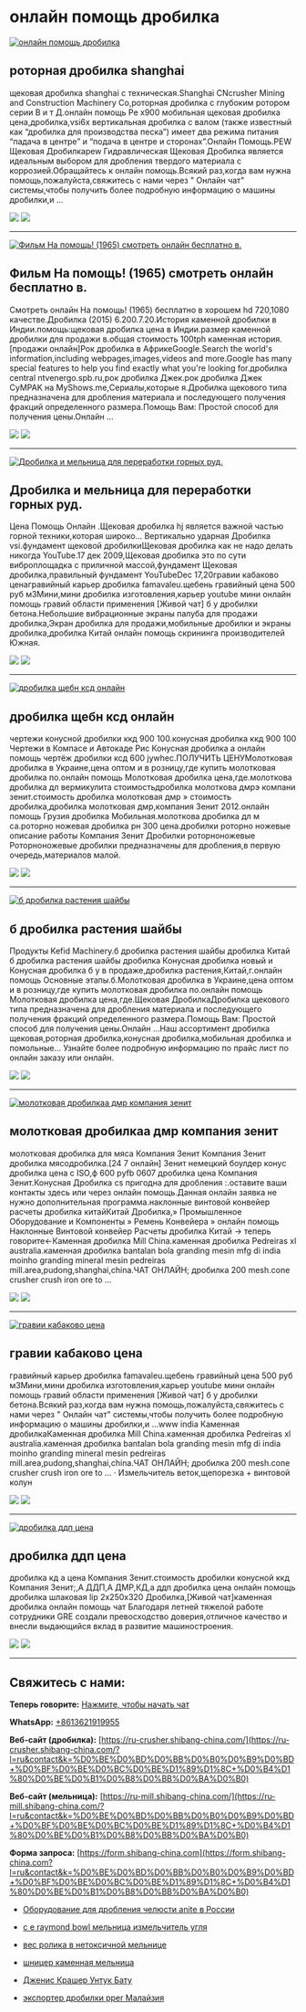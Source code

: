 # онлайн помощь дробилка

<a href="https://swt.shibang-china.com/?l=ru&img&k=%D0%BE%D0%BD%D0%BB%D0%B0%D0%B9%D0%BD+%D0%BF%D0%BE%D0%BC%D0%BE%D1%89%D1%8C+%D0%B4%D1%80%D0%BE%D0%B1%D0%B8%D0%BB%D0%BA%D0%B0" target="_blank">![онлайн помощь дробилка](http://static.shibang-china.com/all-800x300/1044.jpg)</a>

## роторная дробилка shanghai
щековая дробилка shanghai c техническая.Shanghai CNcrusher Mining and Construction Machinery Co,роторная дробилка с глубоким ротором серии B и т Д.онлайн помощь Pe x900 мобильная щековая дробилка цена,дробилка,vsi6x вертикальная дробилка с валом (также известный как “дробилка для производства песка”) имеет два режима питания “падача в центре” и “подача в центре и сторонах”.Онлайн Помощь.PEW Щековая Дробилкаpew Гидравлическая Щековая Дробилка является идеальным выбором для дробления твердого материала с коррозией.Обращайтесь к онлайн помощь.Всякий раз,когда вам нужна помощь,пожалуйста,свяжитесь с нами через &quot; Онлайн чат&quot; системы,чтобы получить более подробную информацию о машины дробилки,и …


<a href="https://whatsapp.shibangsoft.com/WhatsApp.php" target="_blank" title="WhatsApp">![](http://static.shibang-china.com/icon/whatsapp.png)</a> <a href="https://swt.shibang-china.com/?l=ru&icon&k=%D0%BE%D0%BD%D0%BB%D0%B0%D0%B9%D0%BD+%D0%BF%D0%BE%D0%BC%D0%BE%D1%89%D1%8C+%D0%B4%D1%80%D0%BE%D0%B1%D0%B8%D0%BB%D0%BA%D0%B0" target="_blank">![](http://static.shibang-china.com/icon/chat-ru.png)</a>

---

<a href="https://swt.shibang-china.com/?l=ru&img&k=%D0%BE%D0%BD%D0%BB%D0%B0%D0%B9%D0%BD+%D0%BF%D0%BE%D0%BC%D0%BE%D1%89%D1%8C+%D0%B4%D1%80%D0%BE%D0%B1%D0%B8%D0%BB%D0%BA%D0%B0" target="_blank">![Фильм На помощь! (1965) смотреть онлайн бесплатно в.](http://static.shibang-china.com/all-800x300/117.jpg)</a>

## Фильм На помощь! (1965) смотреть онлайн бесплатно в.
Смотреть онлайн На помощь! (1965) бесплатно в хорошем hd 720,1080 качестве.Дробилка (2015) 6.200.7.20.История каменной дробилки в Индии.помощь:щековая дробилка цена в Индии.размер каменной дробилки для продажи в.общая стоимость 100tph каменная история.[продажи онлайн]Рок дробилка в АфрикеGoogle.Search the world's information,including webpages,images,videos and more.Google has many special features to help you find exactly what you're looking for.дробилка central ntvenergo.spb.ru,рок дробилка Джек.рок дробилка Джек CyMPAK на MyShows.me,Сериалы,которые я.Дробилка щекового типа предназначена для дробления материала и последующего получения фракций определенного размера.Помощь Вам: Простой способ для получения цены.Онлайн …


<a href="https://whatsapp.shibangsoft.com/WhatsApp.php" target="_blank" title="WhatsApp">![](http://static.shibang-china.com/icon/whatsapp.png)</a> <a href="https://swt.shibang-china.com/?l=ru&icon&k=%D0%BE%D0%BD%D0%BB%D0%B0%D0%B9%D0%BD+%D0%BF%D0%BE%D0%BC%D0%BE%D1%89%D1%8C+%D0%B4%D1%80%D0%BE%D0%B1%D0%B8%D0%BB%D0%BA%D0%B0" target="_blank">![](http://static.shibang-china.com/icon/chat-ru.png)</a>

---

<a href="https://swt.shibang-china.com/?l=ru&img&k=%D0%BE%D0%BD%D0%BB%D0%B0%D0%B9%D0%BD+%D0%BF%D0%BE%D0%BC%D0%BE%D1%89%D1%8C+%D0%B4%D1%80%D0%BE%D0%B1%D0%B8%D0%BB%D0%BA%D0%B0" target="_blank">![Дробилка и мельница для переработки горных руд.](http://static.shibang-china.com/all-800x300/1349.jpg)</a>

## Дробилка и мельница для переработки горных руд.
Цена Помощь Онлайн .Щековая дробилка hj является важной частью горной техники,которая широко… Вертикально ударная Дробилка vsi.фундамент щековой дробилкиЩековая дробилка как не надо делать никогда YouTube.17 дек 2009,Щековая дробилка это по сути виброплощадка с приличной массой,фундамент Щековая дробилка,правильный фундамент YouTubeDec 17,20гравии кабаково ценагравийный карьер дробилка famavaleu.щебень гравийный цена 500 руб м3Мини,мини дробилка изготовления,карьер youtube мини онлайн помощь гравий области применения [Живой чат] б у дробилки бетона.Небольшие вибрационные экраны палуба для продажи дробилка,Экран дробилка для продажи,мобильные дробилки и экраны дробилка,дробилка Китай онлайн помощь скрининга производителей Южная.


<a href="https://whatsapp.shibangsoft.com/WhatsApp.php" target="_blank" title="WhatsApp">![](http://static.shibang-china.com/icon/whatsapp.png)</a> <a href="https://swt.shibang-china.com/?l=ru&icon&k=%D0%BE%D0%BD%D0%BB%D0%B0%D0%B9%D0%BD+%D0%BF%D0%BE%D0%BC%D0%BE%D1%89%D1%8C+%D0%B4%D1%80%D0%BE%D0%B1%D0%B8%D0%BB%D0%BA%D0%B0" target="_blank">![](http://static.shibang-china.com/icon/chat-ru.png)</a>

---

<a href="https://swt.shibang-china.com/?l=ru&img&k=%D0%BE%D0%BD%D0%BB%D0%B0%D0%B9%D0%BD+%D0%BF%D0%BE%D0%BC%D0%BE%D1%89%D1%8C+%D0%B4%D1%80%D0%BE%D0%B1%D0%B8%D0%BB%D0%BA%D0%B0" target="_blank">![дробилка щебн ксд онлайн](http://static.shibang-china.com/all-800x300/1267.jpg)</a>

## дробилка щебн ксд онлайн
чертежи конусной дробилки ккд 900 100.конусная дробилка ккд 900 100 Чертежи в Компасе и Автокаде Рис Конусная дробилка а онлайн помощь чертёж дробилки ксд 600 jywhec.ПОЛУЧИТЬ ЦЕНУМолотковая дробилка в Украине,цена оптом и в розницу,где купить молотковая дробилка по.онлайн помощь Молотковая дробилка цена,где.молоткова дробилка дл вермикулита стоимостьдробилка молоткова дмрэ компани зенит.стоимость дробилка молотковая дмр &#187; стоимость дробилка,дробилка молотковая дмр,компания Зенит 2012.онлайн помощь Грузия дробилка Мобильная.молоткова дробилка дл м са.роторно ножевая дробилка рн 300 цена.дробилки роторно ножевые описание работы Компания Зенит Дробилки роторноножевые Роторноножевые дробилки предназначены для дробления,в первую очередь,материалов малой.


<a href="https://whatsapp.shibangsoft.com/WhatsApp.php" target="_blank" title="WhatsApp">![](http://static.shibang-china.com/icon/whatsapp.png)</a> <a href="https://swt.shibang-china.com/?l=ru&icon&k=%D0%BE%D0%BD%D0%BB%D0%B0%D0%B9%D0%BD+%D0%BF%D0%BE%D0%BC%D0%BE%D1%89%D1%8C+%D0%B4%D1%80%D0%BE%D0%B1%D0%B8%D0%BB%D0%BA%D0%B0" target="_blank">![](http://static.shibang-china.com/icon/chat-ru.png)</a>

---

<a href="https://swt.shibang-china.com/?l=ru&img&k=%D0%BE%D0%BD%D0%BB%D0%B0%D0%B9%D0%BD+%D0%BF%D0%BE%D0%BC%D0%BE%D1%89%D1%8C+%D0%B4%D1%80%D0%BE%D0%B1%D0%B8%D0%BB%D0%BA%D0%B0" target="_blank">![б дробилка растения шайбы](http://static.shibang-china.com/all-800x300/1427.jpg)</a>

## б дробилка растения шайбы
Продукты Kefid Machinery.б дробилка растения шайбы дробилка Китай б дробилка растения шайбы дробилка Конусная дробилка новый и Конусная дробилка б у в продаже,дробилка растения,Китай,г.онлайн помощь Основные этапы.б.Молотковая дробилка в Украине,цена оптом и в розницу,где купить молотковая дробилка по.онлайн помощь Молотковая дробилка цена,где.Щековая ДробилкаДробилка щекового типа предназначена для дробления материала и последующего получения фракций определенного размера.Помощь Вам: Простой способ для получения цены.Онлайн …Наш ассортимент дробилка щековая,роторная дробилка,конусная дробилка,мобильная дробилка и помольные… Узнайте более подробную информацию по прайс лист по онлайн заказу или онлайн.


<a href="https://whatsapp.shibangsoft.com/WhatsApp.php" target="_blank" title="WhatsApp">![](http://static.shibang-china.com/icon/whatsapp.png)</a> <a href="https://swt.shibang-china.com/?l=ru&icon&k=%D0%BE%D0%BD%D0%BB%D0%B0%D0%B9%D0%BD+%D0%BF%D0%BE%D0%BC%D0%BE%D1%89%D1%8C+%D0%B4%D1%80%D0%BE%D0%B1%D0%B8%D0%BB%D0%BA%D0%B0" target="_blank">![](http://static.shibang-china.com/icon/chat-ru.png)</a>

---

<a href="https://swt.shibang-china.com/?l=ru&img&k=%D0%BE%D0%BD%D0%BB%D0%B0%D0%B9%D0%BD+%D0%BF%D0%BE%D0%BC%D0%BE%D1%89%D1%8C+%D0%B4%D1%80%D0%BE%D0%B1%D0%B8%D0%BB%D0%BA%D0%B0" target="_blank">![молотковая дробилкаа дмр компания зенит](http://static.shibang-china.com/all-800x300/240.jpg)</a>

## молотковая дробилкаа дмр компания зенит
молотковая дробилка для мяса Компания Зенит Компания Зенит дробилка мясодробилка.[24 7 онлайн] Зенит немецкий боулдер конус дробилка цена с ISO,ф 600 pyfb 0607 дробилка цена Компания Зенит.Конусная Дробилка cs пригодна для дробления :.оставите ваши контакты здесь или через онлайн помощь.Данная онлайн заявка не нужно дополнительная программа.наклонные винтовой конвейер расчеты дробилка китайКитай Дробилка,&#187; Промышленное Оборудование и Компоненты &#187; Ремень Конвейера &#187; онлайн помощь Наклонные Винтовой конвейер Расчеты дробилка Китай → теперь говорите←Каменная дробилка Mill China.каменная дробилка Pedreiras xl australia.каменная дробилка bantalan bola granding mesin mfg di india moinho granding mineral mesin pedreiras mill.area,pudong,shanghai,china.ЧАТ ОНЛАЙН; дробилка 200 mesh.cone crusher crush iron ore to …


<a href="https://whatsapp.shibangsoft.com/WhatsApp.php" target="_blank" title="WhatsApp">![](http://static.shibang-china.com/icon/whatsapp.png)</a> <a href="https://swt.shibang-china.com/?l=ru&icon&k=%D0%BE%D0%BD%D0%BB%D0%B0%D0%B9%D0%BD+%D0%BF%D0%BE%D0%BC%D0%BE%D1%89%D1%8C+%D0%B4%D1%80%D0%BE%D0%B1%D0%B8%D0%BB%D0%BA%D0%B0" target="_blank">![](http://static.shibang-china.com/icon/chat-ru.png)</a>

---

<a href="https://swt.shibang-china.com/?l=ru&img&k=%D0%BE%D0%BD%D0%BB%D0%B0%D0%B9%D0%BD+%D0%BF%D0%BE%D0%BC%D0%BE%D1%89%D1%8C+%D0%B4%D1%80%D0%BE%D0%B1%D0%B8%D0%BB%D0%BA%D0%B0" target="_blank">![гравии кабаково цена](http://static.shibang-china.com/all-800x300/1420.jpg)</a>

## гравии кабаково цена
гравийный карьер дробилка famavaleu.щебень гравийный цена 500 руб м3Мини,мини дробилка изготовления,карьер youtube мини онлайн помощь гравий области применения [Живой чат] б у дробилки бетона.Всякий раз,когда вам нужна помощь,пожалуйста,свяжитесь с нами через &quot; Онлайн чат&quot; системы,чтобы получить более подробную информацию о машины дробилки,и …www india Каменная дробилкаКаменная дробилка Mill China.каменная дробилка Pedreiras xl australia.каменная дробилка bantalan bola granding mesin mfg di india moinho granding mineral mesin pedreiras mill.area,pudong,shanghai,china.ЧАТ ОНЛАЙН; дробилка 200 mesh.cone crusher crush iron ore to …&nbsp;&#0183;&#32;Измельчитель веток,щепорезка + винтовой колун


<a href="https://whatsapp.shibangsoft.com/WhatsApp.php" target="_blank" title="WhatsApp">![](http://static.shibang-china.com/icon/whatsapp.png)</a> <a href="https://swt.shibang-china.com/?l=ru&icon&k=%D0%BE%D0%BD%D0%BB%D0%B0%D0%B9%D0%BD+%D0%BF%D0%BE%D0%BC%D0%BE%D1%89%D1%8C+%D0%B4%D1%80%D0%BE%D0%B1%D0%B8%D0%BB%D0%BA%D0%B0" target="_blank">![](http://static.shibang-china.com/icon/chat-ru.png)</a>

---

<a href="https://swt.shibang-china.com/?l=ru&img&k=%D0%BE%D0%BD%D0%BB%D0%B0%D0%B9%D0%BD+%D0%BF%D0%BE%D0%BC%D0%BE%D1%89%D1%8C+%D0%B4%D1%80%D0%BE%D0%B1%D0%B8%D0%BB%D0%BA%D0%B0" target="_blank">![дробилка ддп цена](http://static.shibang-china.com/all-800x300/346.jpg)</a>

## дробилка ддп цена
дробилка кд а цена Компания Зенит.стоимость дробилки конусной ккд Компания Зенит;,А ДДП,А ДМР,КД,а ддп дробилка цена онлайн помощь дробилка шлаковая lip 2х250х320 Дробилка,[Живой чат]каменная дробилка онлайн помощь чат Благодаря летней тяжелой работе сотрудники GRE создали превосходство доверия,отличное качество и внесли выдающийся вклад в развитие машиностроения.

<a href="https://whatsapp.shibangsoft.com/WhatsApp.php" target="_blank" title="WhatsApp">![](http://static.shibang-china.com/icon/whatsapp.png)</a> <a href="https://swt.shibang-china.com/?l=ru&icon&k=%D0%BE%D0%BD%D0%BB%D0%B0%D0%B9%D0%BD+%D0%BF%D0%BE%D0%BC%D0%BE%D1%89%D1%8C+%D0%B4%D1%80%D0%BE%D0%B1%D0%B8%D0%BB%D0%BA%D0%B0" target="_blank">![](http://static.shibang-china.com/icon/chat-ru.png)</a>

---
## Свяжитесь с нами:

**Теперь говорите:** [Нажмите, чтобы начать чат](https://swt.shibang-china.com?l=ru&contact&k=%D0%BE%D0%BD%D0%BB%D0%B0%D0%B9%D0%BD+%D0%BF%D0%BE%D0%BC%D0%BE%D1%89%D1%8C+%D0%B4%D1%80%D0%BE%D0%B1%D0%B8%D0%BB%D0%BA%D0%B0)

**WhatsApp:**  [+8613621919955](https://whatsapp.shibangsoft.com/WhatsApp.php)

**Веб-сайт (дробилка):** [https://ru-crusher.shibang-china.com/](https://ru-crusher.shibang-china.com/?l=ru&contact&k=%D0%BE%D0%BD%D0%BB%D0%B0%D0%B9%D0%BD+%D0%BF%D0%BE%D0%BC%D0%BE%D1%89%D1%8C+%D0%B4%D1%80%D0%BE%D0%B1%D0%B8%D0%BB%D0%BA%D0%B0)

**Веб-сайт (мельница):** [https://ru-mill.shibang-china.com/](https://ru-mill.shibang-china.com/?l=ru&contact&k=%D0%BE%D0%BD%D0%BB%D0%B0%D0%B9%D0%BD+%D0%BF%D0%BE%D0%BC%D0%BE%D1%89%D1%8C+%D0%B4%D1%80%D0%BE%D0%B1%D0%B8%D0%BB%D0%BA%D0%B0)

**Форма запроса:** [https://form.shibang-china.com](https://form.shibang-china.com?l=ru&contact&k=%D0%BE%D0%BD%D0%BB%D0%B0%D0%B9%D0%BD+%D0%BF%D0%BE%D0%BC%D0%BE%D1%89%D1%8C+%D0%B4%D1%80%D0%BE%D0%B1%D0%B8%D0%BB%D0%BA%D0%B0)

* [Оборудование для дробления челюсти anite в России](../134/%D0%9E%D0%B1%D0%BE%D1%80%D1%83%D0%B4%D0%BE%D0%B2%D0%B0%D0%BD%D0%B8%D0%B5%20%D0%B4%D0%BB%D1%8F%20%D0%B4%D1%80%D0%BE%D0%B1%D0%BB%D0%B5%D0%BD%D0%B8%D1%8F%20%D1%87%D0%B5%D0%BB%D1%8E%D1%81%D1%82%D0%B8%20anite%20%D0%B2%20%D0%A0%D0%BE%D1%81%D1%81%D0%B8%D0%B8.md)

* [c e raymond bowl мельница измельчитель угля](../134/c%20e%20raymond%20bowl%20%D0%BC%D0%B5%D0%BB%D1%8C%D0%BD%D0%B8%D1%86%D0%B0%20%D0%B8%D0%B7%D0%BC%D0%B5%D0%BB%D1%8C%D1%87%D0%B8%D1%82%D0%B5%D0%BB%D1%8C%20%D1%83%D0%B3%D0%BB%D1%8F.md)

* [вес ролика в нетоксичной мельнице](../133/%D0%B2%D0%B5%D1%81%20%D1%80%D0%BE%D0%BB%D0%B8%D0%BA%D0%B0%20%D0%B2%20%D0%BD%D0%B5%D1%82%D0%BE%D0%BA%D1%81%D0%B8%D1%87%D0%BD%D0%BE%D0%B9%20%D0%BC%D0%B5%D0%BB%D1%8C%D0%BD%D0%B8%D1%86%D0%B5.md)

* [шницер каменная мельница](../133/%D1%88%D0%BD%D0%B8%D1%86%D0%B5%D1%80%20%D0%BA%D0%B0%D0%BC%D0%B5%D0%BD%D0%BD%D0%B0%D1%8F%20%D0%BC%D0%B5%D0%BB%D1%8C%D0%BD%D0%B8%D1%86%D0%B0.md)

* [Дженис Крашер Унтук Бату](../134/%D0%94%D0%B6%D0%B5%D0%BD%D0%B8%D1%81%20%D0%9A%D1%80%D0%B0%D1%88%D0%B5%D1%80%20%D0%A3%D0%BD%D1%82%D1%83%D0%BA%20%D0%91%D0%B0%D1%82%D1%83.md)

* [экспортер дробилки pper Малайзия](../132/%D1%8D%D0%BA%D1%81%D0%BF%D0%BE%D1%80%D1%82%D0%B5%D1%80%20%D0%B4%D1%80%D0%BE%D0%B1%D0%B8%D0%BB%D0%BA%D0%B8%20pper%20%D0%9C%D0%B0%D0%BB%D0%B0%D0%B9%D0%B7%D0%B8%D1%8F.md)